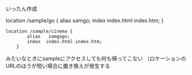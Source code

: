 いったん作成

location /sample/go {
            alias   samgo;
            index  index.html index.htm;
        }

	location /sample/cinema {
            alias   samgogo;
            index  index.html index.htm;
        }

みたいなときにsampleにアクセスしても何も帰ってこない
（ロケーションのURLのほうが短い場合に置き換えが発生する